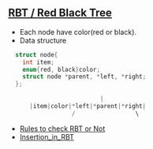 ## [RBT / Red Black Tree](https://www.youtube.com/watch?v=UaLIHuR1t8Q&t=883s)
- Each node have color(red or black). 
- Data structure
```c
  struct node{ 
    int item;  
    enum{red, black}color;
    struct node *parent, *left, *right; 
  };
  
                          |
      |item|color|*left|*parent|*right|
                  /                 \
```
- [Rules to check RBT or Not](Rules_to_Check_RBT_or_not)
- [Insertion_in_RBT](Insertion)
